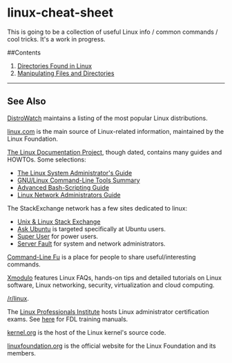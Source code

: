 # linux-cheat-sheet
This is going to be a collection of useful Linux info / common commands / cool tricks.
It's a work in progress.

##Contents
1. [Directories Found in Linux](docs/linux-directories.md)
2. [Manipulating Files and Directories](docs/manipulating-files-and-directories.md)

---

## See Also

[DistroWatch](http://distrowatch.com/) maintains a listing of the most popular
Linux distributions.

[linux.com](http://www.linux.com/) is the main source of Linux-related
information, maintained by the Linux Foundation.

[The Linux Documentation Project](http://tldp.org/), though dated, contains
many guides and HOWTOs. Some selections:

- [The Linux System Administrator's Guide](http://tldp.org/LDP/sag/html/index.html)
- [GNU/Linux Command-Line Tools Summary](http://tldp.org/LDP/GNU-Linux-Tools-Summary/html/index.html)
- [Advanced Bash-Scripting Guide](http://tldp.org/LDP/abs/html/index.html)
- [Linux Network Administrators Guide](http://tldp.org/LDP/nag2/index.html)


The StackExchange network has a few sites dedicated to linux:

- [Unix & Linux Stack Exchange](http://unix.stackexchange.com/)
- [Ask Ubuntu](http://askubuntu.com/) is targeted specifically at Ubuntu users.
- [Super User](http://superuser.com/) for power users.
- [Server Fault](http://serverfault.com/) for system and network administrators.


[Command-Line Fu](http://www.commandlinefu.com/) is a place for people to share
useful/interesting commands.

[Xmodulo](http://xmodulo.com/) features Linux FAQs, hands-on tips and
detailed tutorials on Linux software, Linux networking, security,
virtualization and cloud computing.

[/r/linux](http://www.reddit.com/r/linux/).

The [Linux Professionals Institute](https://www.lpi.org/) hosts Linux
administrator certification exams.
See [here](http://www.ledge.co.za/software/lpinotes/index.php) for FDL training
manuals.

[kernel.org](https://www.kernel.org/) is the host of the Linux kernel's source
code.

[linuxfoundation.org](http://www.linuxfoundation.org/) is the official
website for the Linux Foundation and its members.

